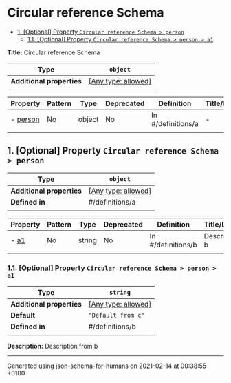# Circular reference Schema

- [1. [Optional] Property `Circular reference Schema > person`](#person)
  - [1.1. [Optional] Property `Circular reference Schema > person > a1`](#person_a1)

**Title:** Circular reference Schema

| Type                      | `object`                                                                  |
| ------------------------- | ------------------------------------------------------------------------- |
| **Additional properties** | [[Any type: allowed]](# "Additional Properties of any type are allowed.") |
|                           |                                                                           |

| Property             | Pattern | Type   | Deprecated | Definition         | Title/Description |
| -------------------- | ------- | ------ | ---------- | ------------------ | ----------------- |
| - [person](#person ) | No      | object | No         | In #/definitions/a | -                 |
|                      |         |        |            |                    |                   |

## <a name="person"></a>1. [Optional] Property `Circular reference Schema > person`

| Type                      | `object`                                                                  |
| ------------------------- | ------------------------------------------------------------------------- |
| **Additional properties** | [[Any type: allowed]](# "Additional Properties of any type are allowed.") |
| **Defined in**            | #/definitions/a                                                           |
|                           |                                                                           |

| Property            | Pattern | Type   | Deprecated | Definition         | Title/Description  |
| ------------------- | ------- | ------ | ---------- | ------------------ | ------------------ |
| - [a1](#person_a1 ) | No      | string | No         | In #/definitions/b | Description from b |
|                     |         |        |            |                    |                    |

### <a name="person_a1"></a>1.1. [Optional] Property `Circular reference Schema > person > a1`

| Type                      | `string`                                                                  |
| ------------------------- | ------------------------------------------------------------------------- |
| **Additional properties** | [[Any type: allowed]](# "Additional Properties of any type are allowed.") |
| **Default**               | `"Default from c"`                                                        |
| **Defined in**            | #/definitions/b                                                           |
|                           |                                                                           |

**Description:** Description from b

----------------------------------------------------------------------------------------------------------------------------
Generated using [json-schema-for-humans](https://github.com/coveooss/json-schema-for-humans) on 2021-02-14 at 00:38:55 +0100